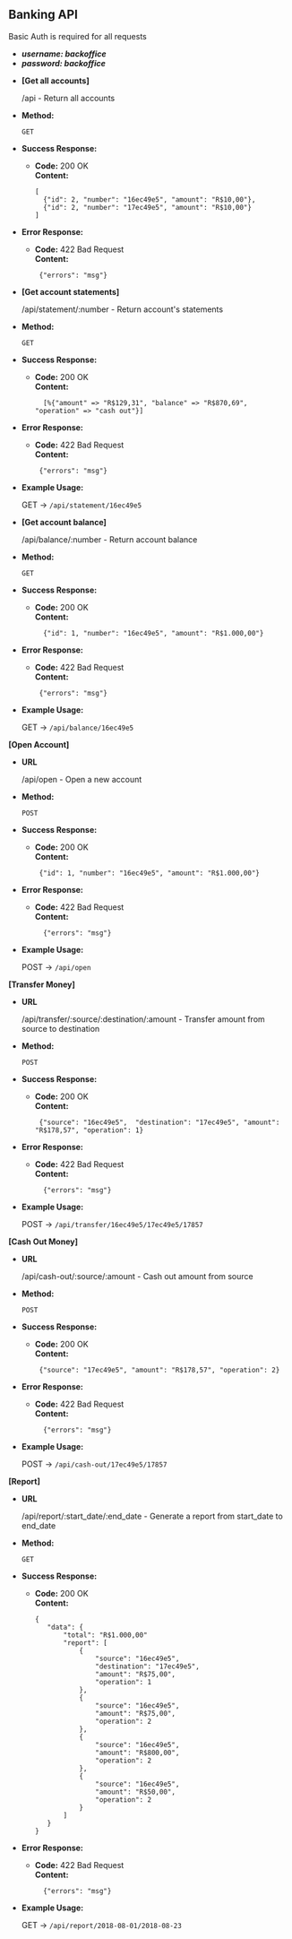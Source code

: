 **Banking API**
----
  Basic Auth is required for all requests

  - ***username: backoffice***
  - ***password: backoffice***

* **[Get all accounts]**

  /api - Return all accounts

* **Method:**

  `GET`

* **Success Response:**

  * **Code:** 200 OK <br />
    **Content:**
    ```
    [
      {"id": 2, "number": "16ec49e5", "amount": "R$10,00"},
      {"id": 2, "number": "17ec49e5", "amount": "R$10,00"}
    ]
    ```

* **Error Response:**

  * **Code:** 422 Bad Request <br />
    **Content:**
    ```
     {"errors": "msg"}
    ```

* **[Get account statements]**

  /api/statement/:number - Return account's statements

* **Method:**

  `GET`

* **Success Response:**

  * **Code:** 200 OK <br />
    **Content:**
    ```
      [%{"amount" => "R$129,31", "balance" => "R$870,69", "operation" => "cash out"}]
    ```

* **Error Response:**

  * **Code:** 422 Bad Request <br />
    **Content:**
    ```
     {"errors": "msg"}
    ```

* **Example Usage:**

  GET -> `/api/statement/16ec49e5`

* **[Get account balance]**

  /api/balance/:number - Return account balance

* **Method:**

  `GET`

* **Success Response:**

  * **Code:** 200 OK <br />
    **Content:**
    ```
      {"id": 1, "number": "16ec49e5", "amount": "R$1.000,00"}
    ```

* **Error Response:**

  * **Code:** 422 Bad Request <br />
    **Content:**
    ```
     {"errors": "msg"}
    ```

* **Example Usage:**

  GET -> `/api/balance/16ec49e5`

**[Open Account]**

  * **URL**

    /api/open - Open a new account

  * **Method:**

      `POST`

  * **Success Response:**

    * **Code:** 200 OK <br />
      **Content:**
      ```
       {"id": 1, "number": "16ec49e5", "amount": "R$1.000,00"}      
      ```

  * **Error Response:**

    * **Code:** 422 Bad Request <br />
      **Content:**
      ```
        {"errors": "msg"}
      ```
  * **Example Usage:**

    POST -> `/api/open`

**[Transfer Money]**

  * **URL**

    /api/transfer/:source/:destination/:amount - Transfer amount from source to destination

  * **Method:**

      `POST`

  * **Success Response:**

    * **Code:** 200 OK <br />
      **Content:**
      ```
       {"source": "16ec49e5",  "destination": "17ec49e5", "amount": "R$178,57", "operation": 1}      
      ```

  * **Error Response:**

    * **Code:** 422 Bad Request <br />
      **Content:**
      ```
        {"errors": "msg"}
      ```
  * **Example Usage:**

    POST -> `/api/transfer/16ec49e5/17ec49e5/17857`


**[Cash Out Money]**

  * **URL**

    /api/cash-out/:source/:amount - Cash out amount from source

  * **Method:**

      `POST`

  * **Success Response:**

    * **Code:** 200 OK <br />
      **Content:**
      ```
       {"source": "17ec49e5", "amount": "R$178,57", "operation": 2}      
      ```

  * **Error Response:**

    * **Code:** 422 Bad Request <br />
      **Content:**
      ```
        {"errors": "msg"}
      ```
  * **Example Usage:**

    POST -> `/api/cash-out/17ec49e5/17857`

**[Report]**

  * **URL**

    /api/report/:start_date/:end_date - Generate a report from start_date to end_date

  * **Method:**

      `GET`

  * **Success Response:**

    * **Code:** 200 OK <br />
      **Content:**
      ```
      {
         "data": {
             "total": "R$1.000,00"
             "report": [
                 {
                     "source": "16ec49e5",
                     "destination": "17ec49e5",
                     "amount": "R$75,00",
                     "operation": 1
                 },
                 {
                     "source": "16ec49e5",
                     "amount": "R$75,00",
                     "operation": 2
                 },
                 {
                     "source": "16ec49e5",
                     "amount": "R$800,00",
                     "operation": 2
                 },
                 {
                     "source": "16ec49e5",
                     "amount": "R$50,00",
                     "operation": 2
                 }
             ]
         }
      }   
      ```

  * **Error Response:**

    * **Code:** 422 Bad Request <br />
      **Content:**
      ```
        {"errors": "msg"}
      ```
  * **Example Usage:**

    GET -> `/api/report/2018-08-01/2018-08-23`
